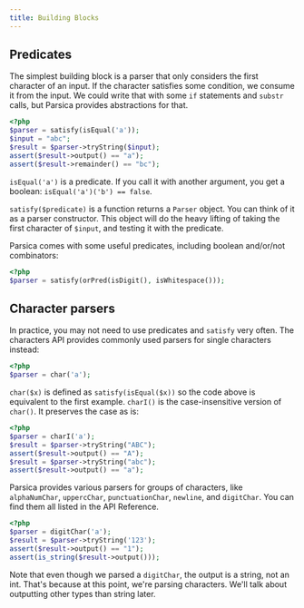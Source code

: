 ```yaml
---
title: Building Blocks 
---
```


## Predicates

The simplest building block is a parser that only considers the first character of an input. If the character satisfies some condition, we consume it from the input. We could write that with some `if` statements and `substr` calls, but Parsica provides abstractions for that.

```php
<?php
$parser = satisfy(isEqual('a'));
$input = "abc";
$result = $parser->tryString($input);
assert($result->output() == "a");
assert($result->remainder() == "bc");
``` 

`isEqual('a')` is a predicate. If you call it with another argument, you get a boolean: `isEqual('a')('b') == false`.

`satisfy($predicate)` is a function returns a `Parser` object. You can think of it as a parser constructor. This object will do the heavy lifting of taking the first character of `$input`, and testing it with the predicate. 

Parsica comes with some useful predicates, including boolean and/or/not combinators: 

```php
<?php
$parser = satisfy(orPred(isDigit(), isWhitespace()));
```

## Character parsers

In practice, you may not need to use predicates and `satisfy` very often. The characters API provides commonly used parsers for single characters instead:

```php
<?php
$parser = char('a');
```

`char($x)` is defined as `satisfy(isEqual($x))` so the code above is equivalent to the first example. `charI()` is the case-insensitive version of `char()`. It preserves the case as is:

```php
<?php
$parser = charI('a');
$result = $parser->tryString("ABC");
assert($result->output() == "A");
$result = $parser->tryString("abc");
assert($result->output() == "a");
```

Parsica provides various parsers for groups of characters, like `alphaNumChar`, `uppercChar`, `punctuationChar`, `newline`, and `digitChar`. You can find them all listed in the API Reference. 


```php
<?php
$parser = digitChar('a');
$result = $parser->tryString('123');
assert($result->output() == "1");
assert(is_string($result->output()));
```

Note that even though we parsed a `digitChar`, the output is a string, not an int. That's because at this point, we're parsing characters. We'll talk about outputting other types than string later.
